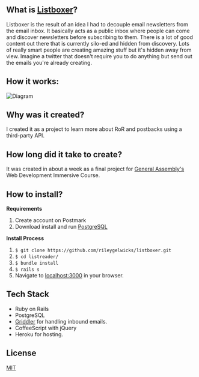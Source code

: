 ## What is [Listboxer](http://listboxer.com)?
Listboxer is the result of an idea I had to decouple email newsletters from the email inbox. It basically acts as a public inbox where people can come and discover newsletters before subscribing to them. There is a lot of good content out there that is currently silo-ed and hidden from discovery. Lots of really smart people are creating amazing stuff but it's hidden away from view. Imagine a twitter that doesn't require you to do anything but send out the emails you're already creating.

## How it works:
![Diagram](http://i.imgur.com/eJDYVIU.jpg)
## Why was it created?
I created it as a project to learn more about RoR and postbacks using a third-party API.

## How long did it take to create?
It was created in about a week as a final project for [General Assembly's](http://www.generalassembly.com) Web Development Immersive Course.

## How to install?
**Requirements**
1. Create account on Postmark
1. Download install and run [PostgreSQL](https://www.postgresql.org)

**Install Process**
1. `$ git clone https://github.com/rileygelwicks/listboxer.git`
1. `$ cd listreader/`
3. `$ bundle install`
4. `$ rails s`
5. Navigate to [localhost:3000](http://localhost:3000) in your browser.

## Tech Stack
* Ruby on Rails
* PostgreSQL
* [Griddler](http://griddler.io/) for handling inbound emails.
* CoffeeScript with jQuery
* Heroku for hosting.

## License
[MIT](/LICENSE.txt)
